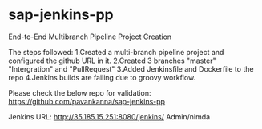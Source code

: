 # sap-jenkins-pp


End-to-End Multibranch Pipeline Project Creation


The steps followed:
1.Created a multi-branch pipeline project and configured the github URL in it.
2.Created 3 branches "master" "Intergration" and "PullRequest"
3.Added Jenkinsfile and Dockerfile to the repo
4.Jenkins builds are failing due to groovy workflow.

Please check the below repo for validation:
https://github.com/pavankanna/sap-jenkins-pp


Jenkins URL: 
http://35.185.15.251:8080/jenkins/
Admin/nimda
